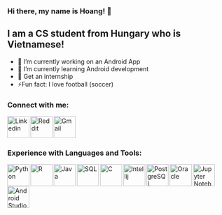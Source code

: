 ### Hi there, my name is Hoang! 👋

## I am a CS student from Hungary who is Vietnamese!

- 🔭 I’m currently working on an Android App
- 🌱 I’m currently learning Android development
- 🥅 Get an internship
- :zap:Fun fact: I love football (soccer)

### Connect with me:  

[<img align="left" alt="Linkedin" width="50px" src="https://image.flaticon.com/icons/svg/1409/1409945.svg" />][linkedin]
[<img align="left" alt="Reddit" width="50px" src="https://image.flaticon.com/icons/svg/2111/2111589.svg" />][reddit]
[<img align="left" alt="Gmail" width="50px" src="https://image.flaticon.com/icons/svg/732/732200.svg" />][gmail]

<br />
<br />
<br />

### Experience with Languages and Tools:

<img align="left" alt="Python" width="50px" src="https://as1.ftcdn.net/jpg/02/69/37/40/500_F_269374043_29oWqzUTXIQ0Vxha9gLEiyInUAzvzRqr.jpg" />
<img align="left" alt="R" width="50px" src="https://upload.wikimedia.org/wikipedia/commons/thumb/1/1b/R_logo.svg/724px-R_logo.svg.png" />
<img align="left" alt="Java" width="50px" src="https://image.flaticon.com/icons/svg/919/919854.svg" />
<img align="left" alt="SQL" width="50px" src="https://cdn4.iconfinder.com/data/icons/flat-pro-database-set-1/32/sql-badge-512.png" />
<img align="left" alt="C" width="50px" src="https://www.pngkit.com/png/full/101-1010012_c-programming-icon-c-programming-language-logo.png" />
<img align="left" alt="Intellij" width="50px" src="https://upload.wikimedia.org/wikipedia/commons/thumb/d/d5/IntelliJ_IDEA_Logo.svg/64px-IntelliJ_IDEA_Logo.svg.png" />
<img align="left" alt="PostgreSQL" width="50px" src="https://www.postgresql.org/media/img/about/press/elephant.png" />
<img align="left" alt="Oracle" width="50px" src="https://www.techasoft.com/debug/img/oracle.png" />
<img align="left" alt="Jupyter Notebook" width="50px" src="https://upload.wikimedia.org/wikipedia/commons/thumb/3/38/Jupyter_logo.svg/1200px-Jupyter_logo.svg.png" />
<img align="left" alt="Android Studio" width="50px" src="https://2.bp.blogspot.com/-tzm1twY_ENM/XlCRuI0ZkRI/AAAAAAAAOso/BmNOUANXWxwc5vwslNw3WpjrDlgs9PuwQCLcBGAsYHQ/s1600/pasted%2Bimage%2B0.png" />

  
[linkedin]: https://www.linkedin.com/in/hoangml/
[reddit]: https://www.reddit.com/user/lmhbali16
[gmail]:mailto:lmhoang.hv@gmail.com

